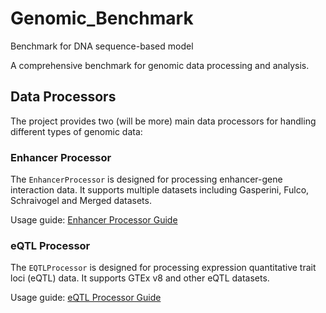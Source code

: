 # Genomic_Benchmark
Benchmark for DNA sequence-based model

A comprehensive benchmark for genomic data processing and analysis.

## Data Processors

The project provides two (will be more) main data processors for handling different types of genomic data:

### Enhancer Processor
The `EnhancerProcessor` is designed for processing enhancer-gene interaction data. It supports multiple datasets including Gasperini, Fulco, Schraivogel and Merged datasets.

Usage guide: [Enhancer Processor Guide](docs/enhancer_processor_guide.md)

### eQTL Processor
The `EQTLProcessor` is designed for processing expression quantitative trait loci (eQTL) data. It supports GTEx v8 and other eQTL datasets.

Usage guide: [eQTL Processor Guide](docs/eqtl_processor_guide.md)


